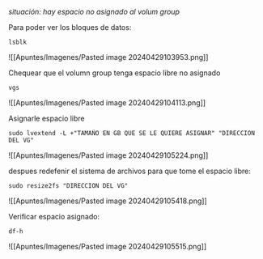 *situación: hay espacio no asignado al volum group*

Para poder ver los bloques de datos:

```
lsblk
```

![[Apuntes/Imagenes/Pasted image 20240429103953.png]]

Chequear que el volumn group tenga espacio libre no asignado

```
vgs
```

![[Apuntes/Imagenes/Pasted image 20240429104113.png]]

Asignarle espacio libre
```
sudo lvextend -L +"TAMAÑO EN GB QUE SE LE QUIERE ASIGNAR" "DIRECCION DEL VG"
```

![[Apuntes/Imagenes/Pasted image 20240429105224.png]]

despues redefenir el sistema de archivos para que tome el espacio libre:

```
sudo resize2fs "DIRECCION DEL VG"
```

![[Apuntes/Imagenes/Pasted image 20240429105418.png]]

Verificar espacio asignado:

```
df-h
```

![[Apuntes/Imagenes/Pasted image 20240429105515.png]]